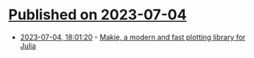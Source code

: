 # [Published on 2023-07-04](index.md)

* [2023-07-04, 18:01:20](https://lobste.rs/s/vzrjiz/makie_modern_fast_plotting_library_for) - [Makie, a modern and fast plotting library for Julia](https://makie.org/)
